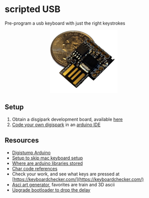 # scripted USB
Pre-program a usb keyboard with just the right keystrokes

<p align="center">
  <img height="200px" src="img/digispark2.png">
</p>

## Setup
1. Obtain a disgipark development board, available [here](https://www.ebay.com/sch/i.html?_nkw=digispark)
2. [Code your own digispark](https://github.com/BarakBinyamin/scriptedUSB/blob/main/arduinoSketches/autoHIDexample/autoHIDexample.ino) in an [arduino IDE](https://www.arduino.cc/en/software)

## Resources
- [Digistump Arduino](https://github.com/digistump/DigistumpArduino)
- [Setup to skip mac keyboard setup](https://null-byte.wonderhowto.com/how-to/hack-macos-with-digispark-ducky-script-payloads-0198555/)
- [Where are arduino libraries stored](https://support.arduino.cc/hc/en-us/articles/4415103213714-Find-sketches-libraries-board-cores-and-other-files-on-your-computer)
- [Char code references](https://github.com/digistump/DigistumpArduino/blob/master/digistump-avr/libraries/DigisparkKeyboard/DigiKeyboard.h)
- Check your work, and see what keys are pressed at [https://keyboardchecker.com/](https://keyboardchecker.com/)
- [Asci art generator](https://patorjk.com/software/taag/#p=display&h=0&v=0&f=3D-ASCII&t=Hello), favorites are train and 3D ascii
- [Upgrade bootloader to drop the delay](http://digistump.com/board/index.php/topic,320.msg1711.html#msg1711)
